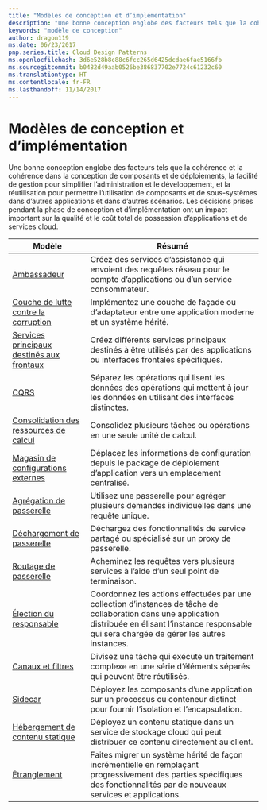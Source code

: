```yaml
---
title: "Modèles de conception et d’implémentation"
description: "Une bonne conception englobe des facteurs tels que la cohérence et la cohérence dans la conception de composants et de déploiements, la facilité de gestion pour simplifier l’administration et le développement, et la réutilisation pour permettre l’utilisation de composants et de sous-systèmes dans d’autres applications et dans d’autres scénarios. Les décisions prises pendant la phase de conception et d’implémentation ont un impact important sur la qualité et le coût total de possession d’applications et de services cloud."
keywords: "modèle de conception"
author: dragon119
ms.date: 06/23/2017
pnp.series.title: Cloud Design Patterns
ms.openlocfilehash: 3d6e528b8c88c6fcc265d6425dcdae6fae5166fb
ms.sourcegitcommit: b0482d49aab0526be386837702e7724c61232c60
ms.translationtype: HT
ms.contentlocale: fr-FR
ms.lasthandoff: 11/14/2017
---
```

# <a name="design-and-implementation-patterns"></a>Modèles de conception et d’implémentation

Une bonne conception englobe des facteurs tels que la cohérence et la cohérence dans la conception de composants et de déploiements, la facilité de gestion pour simplifier l’administration et le développement, et la réutilisation pour permettre l’utilisation de composants et de sous-systèmes dans d’autres applications et dans d’autres scénarios. Les décisions prises pendant la phase de conception et d’implémentation ont un impact important sur la qualité et le coût total de possession d’applications et de services cloud.

| Modèle | Résumé |
| ------- | ------- |
| [Ambassadeur](../ambassador.md) | Créez des services d’assistance qui envoient des requêtes réseau pour le compte d’applications ou d’un service consommateur. |
| [Couche de lutte contre la corruption](../anti-corruption-layer.md) | Implémentez une couche de façade ou d’adaptateur entre une application moderne et un système hérité. |
| [Services principaux destinés aux frontaux](../backends-for-frontends.md) | Créez différents services principaux destinés à être utilisés par des applications ou interfaces frontales spécifiques. |
| [CQRS](../cqrs.md) | Séparez les opérations qui lisent les données des opérations qui mettent à jour les données en utilisant des interfaces distinctes. |
| [Consolidation des ressources de calcul](../compute-resource-consolidation.md) | Consolidez plusieurs tâches ou opérations en une seule unité de calcul. |
| [Magasin de configurations externes](../external-configuration-store.md) | Déplacez les informations de configuration depuis le package de déploiement d’application vers un emplacement centralisé. |
| [Agrégation de passerelle](../gateway-aggregation.md) | Utilisez une passerelle pour agréger plusieurs demandes individuelles dans une requête unique. |
| [Déchargement de passerelle](../gateway-offloading.md) | Déchargez des fonctionnalités de service partagé ou spécialisé sur un proxy de passerelle. |
| [Routage de passerelle](../gateway-routing.md) | Acheminez les requêtes vers plusieurs services à l’aide d’un seul point de terminaison. |
| [Élection du responsable](../leader-election.md) | Coordonnez les actions effectuées par une collection d’instances de tâche de collaboration dans une application distribuée en élisant l’instance responsable qui sera chargée de gérer les autres instances. |
| [Canaux et filtres](../pipes-and-filters.md) | Divisez une tâche qui exécute un traitement complexe en une série d’éléments séparés qui peuvent être réutilisés. |
| [Sidecar](../sidecar.md) | Déployez les composants d’une application sur un processus ou conteneur distinct pour fournir l’isolation et l’encapsulation. |
| [Hébergement de contenu statique](../static-content-hosting.md) | Déployez un contenu statique dans un service de stockage cloud qui peut distribuer ce contenu directement au client. |
| [Étranglement](../strangler.md) | Faites migrer un système hérité de façon incrémentielle en remplaçant progressivement des parties spécifiques des fonctionnalités par de nouveaux services et applications. |